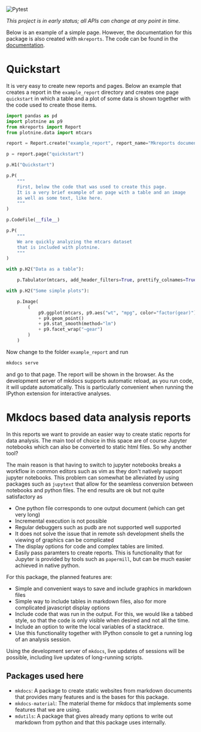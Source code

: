 ![Pytest](https://github.com/hhoeflin/mkreports/actions/workflows/pytest.yml/badge.svg)

*This project is in early status; all APIs can change at any point in time.*

Below is an example of a simple page. However, the documentation for this
package is also created with `mkreports`. The code can be found in the
[documentation](https://hhoeflin.github.io/mkreports/site_code/main/).

# Quickstart

It is very easy to create new reports and pages. Below an example that
creates a report in the `example_report` directory and creates one page
`quickstart` in which a table and a plot of some data is shown together
with the code used to create those items.

```python
import pandas as pd
import plotnine as p9
from mkreports import Report
from plotnine.data import mtcars

report = Report.create("example_report", report_name="Mkreports documentations")

p = report.page("quickstart")

p.H1("Quickstart")

p.P(
    """
    First, below the code that was used to create this page.
    It is a very brief example of an page with a table and an image
    as well as some text, like here.
    """
)

p.CodeFile(__file__)

p.P(
    """
    We are quickly analyzing the mtcars dataset
    that is included with plotnine.
    """
)

with p.H2("Data as a table"):

    p.Tabulator(mtcars, add_header_filters=True, prettify_colnames=True)

with p.H2("Some simple plots"):

    p.Image(
        (
            p9.ggplot(mtcars, p9.aes("wt", "mpg", color="factor(gear)"))
            + p9.geom_point()
            + p9.stat_smooth(method="lm")
            + p9.facet_wrap("~gear")
        )
    )

```

Now change to the folder `example_report` and run

```bash
mkdocs serve
```

and go to that page. The report will be shown in the browser. As the development
server of mkdocs supports automatic reload, as you run code, it will update automatically.
This is particularly convenient when running the IPython extension for interactive
analyses.

# Mkdocs based data analysis reports

In this reports we want to provide an easier way to create static
reports for data analysis. The main tool of choice in this space
are of course Jupyter notebooks which can also be converted to
static html files. So why another tool?

The main reason is that having to switch to jupyter
notebooks breaks a workflow
in common editors such as vim as they don't natively
support jupyter notebooks. This problem can somewhat be
alleviated by using packages such as `jupytext` that allow
for the seamless conversion between notebooks and python files.
The end results are ok but not quite satisfactory as
- One python file corresponds to one output document
  (which can get very long)
- Incremental execution is not possible
- Regular debuggers such as pudb are not supported well supported
- It does not solve the issue that in remote ssh development
  shells the viewing of graphics can be complicated
- The display options for code and complex tables are limited.
- Easily pass paramters to create reports. This is functionality
  that for Jupyter is provided by tools such as `papermill`, but
  can be much easier achieved in native python.

For this package, the planned features are:
- Simple and convenient ways to save and include graphics in markdown files
- Simple way to include tables in markdown files, also for more complicated
  javascript display options
- Include code that was run in the output. For this, we would like
  a tabbed style, so that the code is only visible when desired and not
  all the time.
- Include an option to write the local variables of a stacktrace.
- Use this functionality together with IPython console to get a running
  log of an analysis session.

Using the development server of `mkdocs`, live updates of sessions will be
possible, including live updates of long-running scripts.

## Packages used here

- `mkdocs`: A package to create static websites from markdown documents
  that provides many features and is the bases for this package.
- `mkdocs-material`: The material theme for mkdocs that implements
  some features that we are using.
- `mdutils`: A package that gives already many options to write out
  markdown from python and that this package uses internally.
